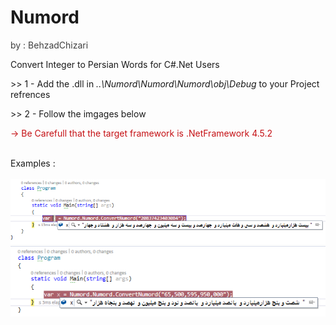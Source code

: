 # Numord
<p style="color:rgb(63,63,63)">by : BehzadChizari</p>
Convert Integer to Persian Words for C#.Net Users 
<p>>> 1 - Add the .dll in <i>..\Numord\Numord\Numord\obj\Debug</i> to your Project refrences</p>
<p>>> 2 - Follow the imgages below								  </p>
<p style="color:rgb(197,16,20)"> -> Be Carefull that the target framework is .NetFramework 4.5.2</p>
<br>Examples :<br><br>
<img src="Sample/ex1.png">
<img src="Sample/ex2.png">
